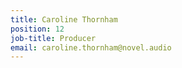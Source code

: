 ```yaml
---
title: Caroline Thornham
position: 12
job-title: Producer
email: caroline.thornham@novel.audio
---
```


